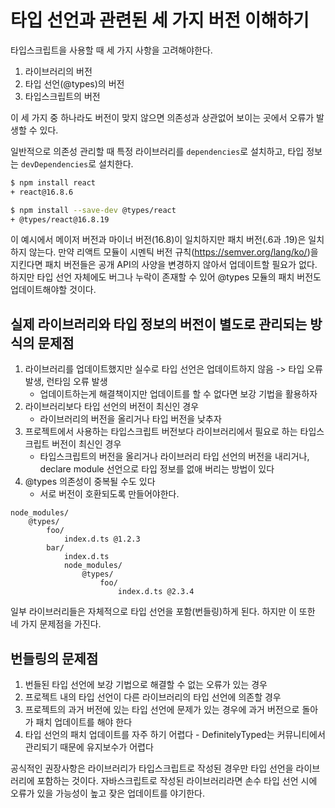 # 타입 선언과 관련된 세 가지 버전 이해하기

타입스크립트을 사용할 때 세 가지 사항을 고려해야한다.
1. 라이브러리의 버전
2. 타입 선언(@types)의 버전
3. 타입스크립트의 버전

이 세 가지 중 하나라도 버전이 맞지 않으면 의존성과 상관없어 보이는 곳에서 오류가 발생할 수 있다.

일반적으로 의존성 관리할 때 특정 라이브러리를 `dependencies`로 설치하고, 타입 정보는 `devDependencies`로 설치한다.

```bash
$ npm install react
+ react@16.8.6

$ npm install --save-dev @types/react
+ @types/react@16.8.19
```

이 예시에서 메이저 버전과 마이너 버전(16.8)이 일치하지만 패치 버전(.6과 .19)은 일치하지 않는다.
만약 리액트 모듈이 시멘틱 버전 규칙(https://semver.org/lang/ko/)을 지킨다면 패치 버전들은 공개 API의 사양을 변경하지 않아서 업데이트할 필요가 없다. 하지만 타입 선언 자체에도 버그나 누락이 존재할 수 있어 @types 모듈의 패치 버전도 업데이트해야할 것이다.

## 실제 라이브러리와 타입 정보의 버전이 별도로 관리되는 방식의 문제점

1. 라이브러리를 업데이트했지만 실수로 타입 선언은 업데이트하지 않음 -> 타입 오류 발생, 런타임 오류 발생
	- 업데이트하는게 해결책이지만 업데이트를 할 수 없다면 보강 기법을 활용하자
2. 라이브러리보다 타입 선언의 버전이 최신인 경우
	- 라이브러리의 버전을 올리거나 타입 버전을 낮추자
3. 프로젝트에서 사용하는 타입스크립트 버전보다 라이브러리에서 필요로 하는 타입스크립트 버전이 최신인 경우
	- 타입스크립트의 버전을 올리거나 라이브러리 타입 선언의 버전을 내리거나, declare module 선언으로 타입 정보를 없애 버리는 방법이 있다
4. @types 의존성이 중복될 수도 있다
	-  서로 버전이 호환되도록 만들어야한다. 
```
node_modules/
	@types/
		foo/
			index.d.ts @1.2.3
		bar/
			index.d.ts
			node_modules/
				@types/
					foo/
						index.d.ts @2.3.4
```

일부 라이브러리들은 자체적으로 타입 선언을 포함(번들링)하게 된다.
하지만 이 또한 네 가지 문제점을 가진다.

## 번들링의 문제점

1. 번들된 타입 선언에 보강 기법으로 해결할 수 없는 오류가 있는 경우
2. 프로젝트 내의 타입 선언이 다른 라이브러리의 타입 선언에 의존할 경우
3. 프로젝트의 과거 버전에 있는 타입 선언에 문제가 있는 경우에 과거 버전으로 돌아가 패치 업데이트를 해야 한다
4. 타입 선언의 패치 업데이트를 자주 하기 어렵다 - DefinitelyTyped는 커뮤니티에서 관리되기 때문에 유지보수가 어렵다

공식적인 권장사항은 라이브러리가 타입스크립트로 작성된 경우만 타입 선언을 라이브러리에 포함하는 것이다.
자바스크립트로 작성된 라이브러리라면 손수 타입 선언 시에 오류가 있을 가능성이 높고 잦은 업데이트를 야기한다.
